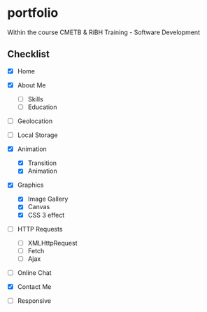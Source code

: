# portfolio
Within the course CMETB & RiBH Training - Software Development

## Checklist
- [x] Home
- [x] About Me
  - [ ] Skills
  - [ ] Education
- [ ] Geolocation
- [ ] Local Storage
- [x] Animation
  - [x] Transition
  - [x] Animation
- [x] Graphics
  - [x] Image Gallery
  - [x] Canvas
  - [x] CSS 3 effect
- [ ] HTTP Requests
  - [ ] XMLHttpRequest
  - [ ] Fetch
  - [ ] Ajax
- [ ] Online Chat
- [x] Contact Me
- [ ] Responsive

